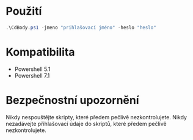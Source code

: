 # Použití
```powershell
.\CdBody.ps1 -jmeno "prihlašovací jméno" -heslo "heslo"
```
# Kompatibilita
* Powershell 5.1
* Powershell 7.1

# Bezpečnostní upozornění
Nikdy nespouštějte skripty, které předem pečlivě nezkontrolujete.
Nikdy nezadávejte přihlašovací údaje do skriptů, které předem pečlivě nezkontrolujete.
